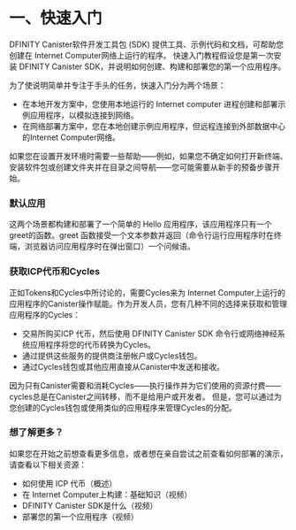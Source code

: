 # 一、快速入门

DFINITY Canister软件开发工具包 \(SDK\) 提供工具、示例代码和文档，可帮助您创建在 Internet Computer网络上运行的程序。 快速入门教程假设您是第一次安装 DFINITY Canister SDK，并说明如何创建、构建和部署您的第一个应用程序。

为了使说明简单并专注于手头的任务，快速入门分为两个场景：

* 在本地开发方案中，您使用本地运行的 Internet computer 进程创建和部署示例应用程序，以模拟连接到网络。
* 在网络部署方案中，您在本地创建示例应用程序，但远程连接到外部数据中心的Internet Computer网络。

如果您在设置开发环境时需要一些帮助——例如，如果您不确定如何打开新终端、安装软件包或创建文件夹并在目录之间导航——您可能需要从新手的预备步骤开始。

### 默认应用

这两个场景都构建和部署了一个简单的 Hello 应用程序，该应用程序只有一个greet的函数。greet 函数接受一个文本参数并返回（命令行运行应用程序时在终端，浏览器访问应用程序时在弹出窗口）一个问候语。

### 获取ICP代币和Cycles

正如Tokens和Cycles中所讨论的，需要Cycles来为 Internet Computer上运行的应用程序的Canister操作赋能。作为开发人员，您有几种不同的选择来获取和管理应用程序的Cycles：

* 交易所购买ICP 代币，然后使用 DFINITY Canister SDK 命令行或网络神经系统应用程序将您的代币转换为Cycles。
* 通过提供这些服务的提供商注册帐户或Cycles钱包。
* 通过Cycles钱包或其他应用直接从Canister中发送和接收。

因为只有Canister需要和消耗Cycles——执行操作并为它们使用的资源付费——cycles总是在Canister之间转移，而不是给用户或开发者。 但是，您可以通过为您创建的Cycles钱包或使用类似的应用程序来管理Cycles的分配。

### 想了解更多？

如果您在开始之前想查看更多信息，或者想在亲自尝试之前查看如何部署的演示，请查看以下相关资源：

* 如何使用 ICP 代币（概述）
* 在 Internet Computer上构建：基础知识（视频）
* DFINITY Canister SDK是什么（视频）
* 部署您的第一个应用程序（视频）

